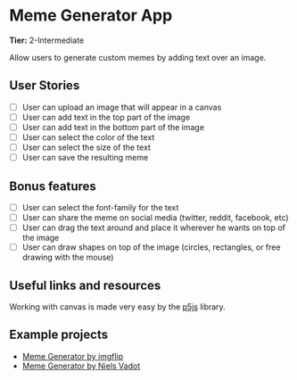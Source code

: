 # Meme Generator App

**Tier:** 2-Intermediate

Allow users to generate custom memes by adding text over an image.

## User Stories

- [ ] User can upload an image that will appear in a canvas
- [ ] User can add text in the top part of the image
- [ ] User can add text in the bottom part of the image
- [ ] User can select the color of the text
- [ ] User can select the size of the text
- [ ] User can save the resulting meme

## Bonus features

- [ ] User can select the font-family for the text
- [ ] User can share the meme on social media (twitter, reddit, facebook, etc)
- [ ] User can drag the text around and place it wherever he wants on top of the image
- [ ] User can draw shapes on top of the image (circles, rectangles, or free drawing with the mouse)

## Useful links and resources

Working with canvas is made very easy by the [p5js](http://p5js.org/) library.

## Example projects

- [Meme Generator by imgflip](https://imgflip.com/memegenerator)
- [Meme Generator by Niels Vadot](https://codepen.io/ninivert/pen/BpLKRx)
